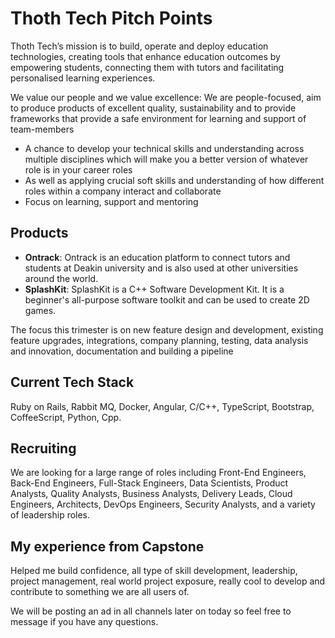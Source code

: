 # Thoth Tech Pitch Points

Thoth Tech’s mission is to build, operate and deploy education technologies, creating tools that
enhance education outcomes by empowering students, connecting them with tutors and facilitating
personalised learning experiences.

We value our people and we value excellence: We are people-focused, aim to produce products of
excellent quality, sustainability and to provide frameworks that provide a safe environment for
learning and support of team-members

- A chance to develop your technical skills and understanding across multiple disciplines which will
  make you a better version of whatever role is in your career roles
- As well as applying crucial soft skills and understanding of how different roles within a company
  interact and collaborate
- Focus on learning, support and mentoring

## Products

- **Ontrack**: Ontrack is an education platform to connect tutors and students at Deakin university
  and is also used at other universities around the world.
- **SplashKit**: SplashKit is a C++ Software Development Kit. It is a beginner's all-purpose
  software toolkit and can be used to create 2D games.

The focus this trimester is on new feature design and development, existing feature upgrades,
integrations, company planning, testing, data analysis and innovation, documentation and building a
pipeline

## Current Tech Stack

Ruby on Rails, Rabbit MQ, Docker, Angular, C/C++, TypeScript, Bootstrap, CoffeeScript, Python, Cpp.

## Recruiting

We are looking for a large range of roles including Front-End Engineers, Back-End Engineers,
Full-Stack Engineers, Data Scientists, Product Analysts, Quality Analysts, Business Analysts,
Delivery Leads, Cloud Engineers, Architects, DevOps Engineers, Security Analysts, and a variety of
leadership roles.

## My experience from Capstone

Helped me build confidence, all type of skill development, leadership, project management, real
world project exposure, really cool to develop and contribute to something we are all users of.

We will be posting an ad in all channels later on today so feel free to message if you have any
questions.
